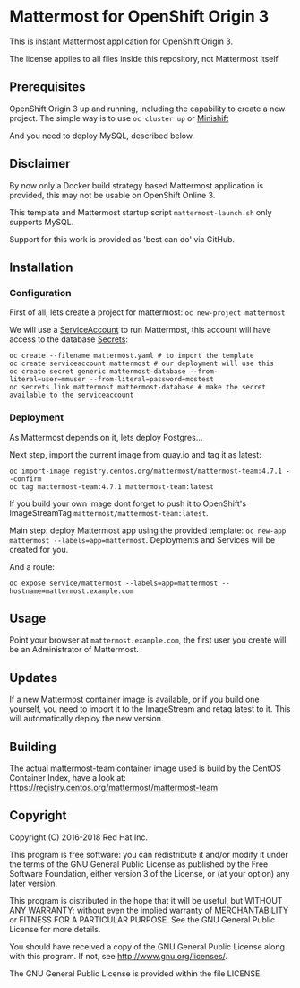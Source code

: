 # Mattermost for OpenShift Origin 3

This is instant Mattermost application for OpenShift Origin 3.

The license applies to all files inside this repository, not Mattermost itself.

## Prerequisites

OpenShift Origin 3 up and running, including the capability to create a new project. The simple way is to use `oc cluster up` or [Minishift](https://docs.openshift.org/latest/minishift/getting-started/installing.html)

And you need to deploy MySQL, described below.

## Disclaimer

By now only a Docker build strategy based Mattermost application is provided, this may not be usable on OpenShift Online 3.

This template and Mattermost startup script `mattermost-launch.sh` only supports MySQL.

Support for this work is provided as 'best can do' via GitHub.

## Installation

### Configuration

First of all, lets create a project for mattermost: `oc new-project mattermost`

We will use a [ServiceAccount](https://docs.openshift.com/container-platform/3.7/dev_guide/service_accounts.html) to run Mattermost, this account will have access to the database [Secrets](https://docs.openshift.com/container-platform/3.7/dev_guide/secrets.html):

```
oc create --filename mattermost.yaml # to import the template
oc create serviceaccount mattermost # our deployment will use this
oc create secret generic mattermost-database --from-literal=user=mmuser --from-literal=password=mostest
oc secrets link mattermost mattermost-database # make the secret available to the serviceaccount
```

### Deployment

As Mattermost depends on it, lets deploy Postgres...

Next step, import the current image from quay.io and tag it as latest:

```
oc import-image registry.centos.org/mattermost/mattermost-team:4.7.1 --confirm
oc tag mattermost-team:4.7.1 mattermost-team:latest
```

If you build your own image dont forget to push it to OpenShift's ImageStreamTag `mattermost/mattermost-team:latest`.

Main step: deploy Mattermost app using the provided template: `oc new-app mattermost --labels=app=mattermost`. Deployments and Services will be created for you.

And a route:

`oc expose service/mattermost --labels=app=mattermost --hostname=mattermost.example.com`

## Usage

Point your browser at `mattermost.example.com`, the first user you create will
be an Administrator of Mattermost.

## Updates

If a new Mattermost container image is available, or if you build one yourself, you need to import it to the ImageStream and retag latest to it. This will automatically deploy the new version.

## Building

The actual mattermost-team container image used is build by the CentOS Container Index, have a look at: https://registry.centos.org/mattermost/mattermost-team

## Copyright

Copyright (C) 2016-2018 Red Hat Inc.

This program is free software: you can redistribute it and/or modify
it under the terms of the GNU General Public License as published by
the Free Software Foundation, either version 3 of the License, or
(at your option) any later version.

This program is distributed in the hope that it will be useful,
but WITHOUT ANY WARRANTY; without even the implied warranty of
MERCHANTABILITY or FITNESS FOR A PARTICULAR PURPOSE. See the
GNU General Public License for more details.

You should have received a copy of the GNU General Public License
along with this program. If not, see <http://www.gnu.org/licenses/>.

The GNU General Public License is provided within the file LICENSE.
